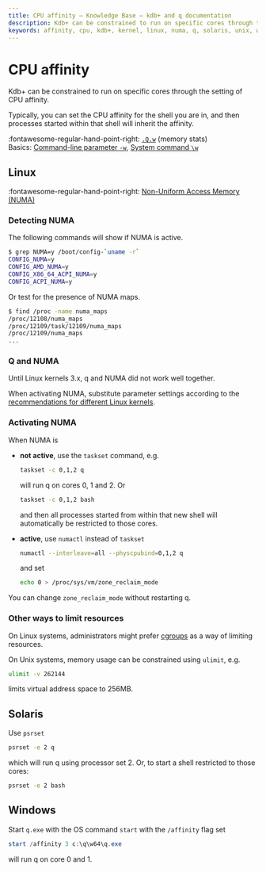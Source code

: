 ```yaml
---
title: CPU affinity – Knowledge Base – kdb+ and q documentation
description: Kdb+ can be constrained to run on specific cores through the setting of CPU affinity. Typically, you can set the CPU affinity for the shell you are in, and then processes started within that shell will inherit the affinity.
keywords: affinity, cpu, kdb+, kernel, linux, numa, q, solaris, unix, windows, zone_reclaim_mode
---
```

# CPU affinity




Kdb+ can be constrained to run on specific cores through the setting of CPU affinity.

Typically, you can set the CPU affinity for the shell you are in, and then processes started within that shell will inherit the affinity.

:fontawesome-regular-hand-point-right: 
[`.Q.w`](../ref/dotq.md#w-memory-stats) (memory stats)  
Basics: [Command-line parameter `-w`](../basics/cmdline.md#-w-workspace), 
[System command `\w`](../basics/syscmds.md#w-workspace)


## Linux

:fontawesome-regular-hand-point-right: 
[Non-Uniform Access Memory (NUMA)](linux-production.md#non-uniform-access-memory-numa-hardware)


### Detecting NUMA

The following commands will show if NUMA is active.

```bash
$ grep NUMA=y /boot/config-`uname -r`
CONFIG_NUMA=y
CONFIG_AMD_NUMA=y
CONFIG_X86_64_ACPI_NUMA=y
CONFIG_ACPI_NUMA=y
```

Or test for the presence of NUMA maps.

```bash
$ find /proc -name numa_maps
/proc/12108/numa_maps
/proc/12109/task/12109/numa_maps
/proc/12109/numa_maps
...
```


### Q and NUMA

Until Linux kernels 3.x, q and NUMA did not work well together. 

When activating NUMA, substitute parameter settings according to the [recommendations for different Linux kernels](linux-production.md#non-uniform-access-memory-numa-hardware).


### Activating NUMA

When NUMA is 

-   **not active**, use the `taskset` command, e.g.

	```bash
	taskset -c 0,1,2 q
	```

	will run q on cores 0, 1 and 2. Or

	```bash
	taskset -c 0,1,2 bash
	```

	and then all processes started from within that new shell will automatically be restricted to those cores.

-   **active**, use `numactl` instead of `taskset`

	```bash
	numactl --interleave=all --physcpubind=0,1,2 q
	```

	and set

	```bash
	echo 0 > /proc/sys/vm/zone_reclaim_mode
	```

You can change `zone_reclaim_mode` without restarting q.


### Other ways to limit resources

On Linux systems, administrators might prefer [cgroups](https://en.wikipedia.org/wiki/Cgroups) as a way of limiting resources.

On Unix systems, memory usage can be constrained using `ulimit`, e.g.

```bash
ulimit -v 262144
```

limits virtual address space to 256MB.


## Solaris

Use `psrset`

```bash
psrset -e 2 q
```

which will run q using processor set 2. Or, to start a shell restricted to those cores:

```bash
psrset -e 2 bash
```


## Windows

Start `q.exe` with the OS command `start` with the `/affinity` flag set

```powershell
start /affinity 3 c:\q\w64\q.exe 
```

will run q on core 0 and 1.

